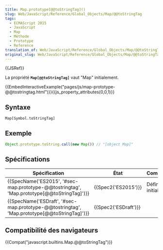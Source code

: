 ```yaml
---
title: Map.prototype[@@toStringTag]()
slug: Web/JavaScript/Reference/Global_Objects/Map/@@toStringTag
tags:
  - ECMAScript 2015
  - JavaScript
  - Map
  - Méthode
  - Prototype
  - Reference
translation_of: Web/JavaScript/Reference/Global_Objects/Map/@@toStringTag
original_slug: Web/JavaScript/Reference/Global_Objects/Map/@@toStringTag
---
```

{{JSRef}}

La propriété **`Map[@@toStringTag]`** vaut "Map" initialement.

{{EmbedInteractiveExample("pages/js/map-prototype-@@tostringtag.html")}}{{js_property_attributes(0,0,1)}}

## Syntaxe

    Map[Symbol.toStringTag]

## Exemple

```js
Object.prototype.toString.call(new Map()) // "[object Map]"
```

## Spécifications

| Spécification                                                                                                            | État                         | Commentaires         |
| ------------------------------------------------------------------------------------------------------------------------ | ---------------------------- | -------------------- |
| {{SpecName('ES2015', '#sec-map.prototype-@@tostringtag', 'Map.prototype[@@toStringTag]')}} | {{Spec2('ES2015')}}     | Définition initiale. |
| {{SpecName('ESDraft', '#sec-map.prototype-@@tostringtag', 'Map.prototype[@@toStringTag]')}} | {{Spec2('ESDraft')}} |                      |

## Compatibilité des navigateurs

{{Compat("javascript.builtins.Map.@@toStringTag")}}
